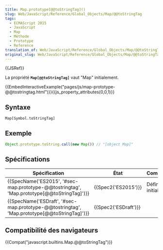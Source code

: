 ```yaml
---
title: Map.prototype[@@toStringTag]()
slug: Web/JavaScript/Reference/Global_Objects/Map/@@toStringTag
tags:
  - ECMAScript 2015
  - JavaScript
  - Map
  - Méthode
  - Prototype
  - Reference
translation_of: Web/JavaScript/Reference/Global_Objects/Map/@@toStringTag
original_slug: Web/JavaScript/Reference/Global_Objects/Map/@@toStringTag
---
```

{{JSRef}}

La propriété **`Map[@@toStringTag]`** vaut "Map" initialement.

{{EmbedInteractiveExample("pages/js/map-prototype-@@tostringtag.html")}}{{js_property_attributes(0,0,1)}}

## Syntaxe

    Map[Symbol.toStringTag]

## Exemple

```js
Object.prototype.toString.call(new Map()) // "[object Map]"
```

## Spécifications

| Spécification                                                                                                            | État                         | Commentaires         |
| ------------------------------------------------------------------------------------------------------------------------ | ---------------------------- | -------------------- |
| {{SpecName('ES2015', '#sec-map.prototype-@@tostringtag', 'Map.prototype[@@toStringTag]')}} | {{Spec2('ES2015')}}     | Définition initiale. |
| {{SpecName('ESDraft', '#sec-map.prototype-@@tostringtag', 'Map.prototype[@@toStringTag]')}} | {{Spec2('ESDraft')}} |                      |

## Compatibilité des navigateurs

{{Compat("javascript.builtins.Map.@@toStringTag")}}
